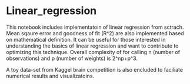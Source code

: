 # Linear_regression
This notebook includes implementatoin of linear regression from sctrach. Mean sqaure error and goodness of fit (R^2) are also implemented 
based on mathematical definition.
It can be useful for those interested in understanding the basics of linear regression and want to contribute to optimizing this technique.
Overall complexity of for calling n (number of observations) and p (number of weights) is 2^np+p^3.

A toy data-set from Kaggel brain competition is also encluded to faciliate numerical results and visualizatoins. 
